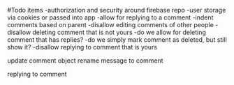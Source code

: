 #Todo items
-authorization and security around firebase repo
-user storage via cookies or passed into app
-allow for replying to a comment
-indent comments based on parent
-disallow editing comments of other people
-disallow deleting comment that is not yours
		-do we allow for deleting comment that has replies?
		-do we simply mark comment as deleted, but still show it?
-disallow replying to comment that is yours

update comment object
rename message to comment


replying to comment